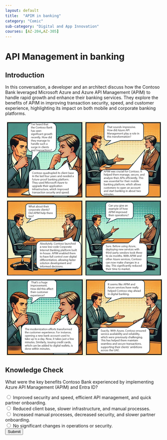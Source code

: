 ```yaml
---
layout: default
title:  "APIM in banking"
category: "Comic"
sub-category: "Digital and App Innovation"
courses: [AZ-204,AZ-305]
---
```

# API Management in banking

## Introduction
In this conversation, a developer and an architect discuss how the Contoso Bank leveraged Microsoft Azure and Azure API Management (APIM) to handle rapid growth and enhance their banking services. They explore the benefits of APIM in improving transaction security, speed, and customer experience, highlighting its impact on both mobile and corporate banking platforms.

<a href="./images/apim1.jpg" download>
  <img src="./images/apim1.jpg" alt=" four-panel comic strip showing two business professionals discussing Contoso Bank's growth and transformation. They mention the significant increase in users and transactions, the role of Azure API Management (APIM) in enhancing digital banking services, the launch of a new Corporate Internet Banking platform, and the overall improvement in operations through Azure services" class="img-fluid">
</a>

<a href="./images/apim2.jpg" download>
  <img src="./images/apim2.jpg" alt="A two-panel comic strip featuring a conversation between two business professionals. In the first panel, they discuss the significant improvement in customer experience at Contoso Bank, highlighting how opening a new bank account and issuing credit cards now take just minutes. In the second panel, they emphasize the role of Azure API Management (APIM) and Azure services in ensuring service availability, reliability, and supporting seamless and secure transactions for Contoso's clients in the UAE" class="img-fluid">
</a>

## Knowledge Check

What were the key benefits Contoso Bank experienced by implementing Azure API Management (APIM) and Entra ID?

<form id="quizForm">
  <input type="radio" id="q1" name="answer" value="q1">
  <label for="a1"> Improved security and speed, efficient API management, and quick partner onboarding.</label><br>
  <input type="radio" id="q2" name="answer" value="q2">
  <label for="a2">Reduced client base, slower infrastructure, and manual processes.</label><br>
  <input type="radio" id="q3" name="answer" value="q3">
  <label for="a3">Increased manual processes, decreased security, and slower partner onboarding.</label><br>
  <input type="radio" id="q4" name="answer" value="q4">
  <label for="a4">No significant changes in operations or security.</label><br>
  <button type="button" onclick="checkAnswer()" class="styled-button">Submit</button>
</form>

<p id="result"></p>

<script>
  function checkAnswer() {
    var radios = document.getElementsByName('answer');
    var correctAnswer = 'q1';
    var result = document.getElementById('result');
    var selected = false;

    for (var i = 0; i < radios.length; i++) {
      if (radios[i].checked) {
        selected = true;
        if (radios[i].value === correctAnswer) {
          result.textContent = 'Correct!';
          result.style.color = 'green';
        } else {
          result.textContent = 'Incorrect. Try again!';
          result.style.color = 'red';
        }
        break;
      }
    }

    if (!selected) {
      result.textContent = 'Please select an answer.';
      result.style.color = 'orange';
    }
  }
</script>
